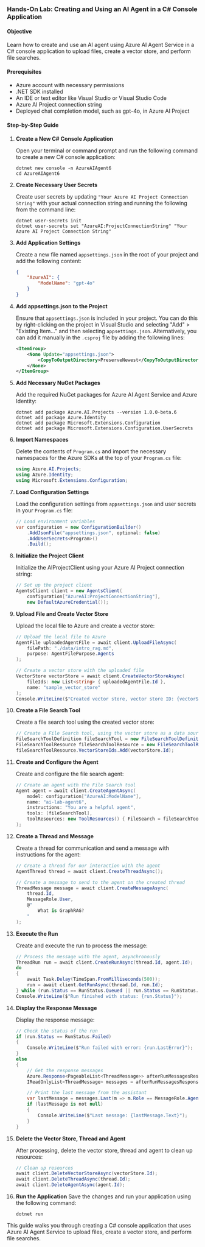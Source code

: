 ### Hands-On Lab: Creating and Using an AI Agent in a C# Console Application

#### Objective
Learn how to create and use an AI agent using Azure AI Agent Service in a C# console application to upload files, create a vector store, and perform file searches.

#### Prerequisites
- Azure account with necessary permissions
- .NET SDK installed
- An IDE or text editor like Visual Studio or Visual Studio Code
- Azure AI Project connection string
- Deployed chat completion model, such as gpt-4o, in Azure AI Project

#### Step-by-Step Guide

1. **Create a New C# Console Application**

    Open your terminal or command prompt and run the following command to create a new C# console application:
    ```
    dotnet new console -n AzureAIAgent6
    cd AzureAIAgent6
    ```

2. **Create Necessary User Secrets**

    Create user secrets by updating `"Your Azure AI Project Connection String"` with your actual connection string and running the following from the command line:
    ```
    dotnet user-secrets init
    dotnet user-secrets set "AzureAI:ProjectConnectionString" "Your Azure AI Project Connection String"
    ```

3. **Add Application Settings**

    Create a new file named `appsettings.json` in the root of your project and add the following content:
    ```json
    {
        "AzureAI": {
            "ModelName": "gpt-4o"
        }
    }
    ```

4. **Add appsettings.json to the Project**

    Ensure that `appsettings.json` is included in your project. You can do this by right-clicking on the project in Visual Studio and selecting "Add" > "Existing Item..." and then selecting `appsettings.json`.
    Alternatively, you can add it manually in the `.csproj` file by adding the following lines:
    ```xml
    <ItemGroup>
        <None Update="appsettings.json">
            <CopyToOutputDirectory>PreserveNewest</CopyToOutputDirectory>
        </None>
    </ItemGroup>
    ```

4. **Add Necessary NuGet Packages**

    Add the required NuGet packages for Azure AI Agent Service and Azure Identity:
    ```
    dotnet add package Azure.AI.Projects --version 1.0.0-beta.6
    dotnet add package Azure.Identity
    dotnet add package Microsoft.Extensions.Configuration
    dotnet add package Microsoft.Extensions.Configuration.UserSecrets
    ```

5. **Import Namespaces**

    Delete the contents of `Program.cs` and import the necessary namespaces for the Azure SDKs at the top of your `Program.cs` file:
    ```csharp
    using Azure.AI.Projects;
    using Azure.Identity;
    using Microsoft.Extensions.Configuration;
    ```

6. **Load Configuration Settings**

    Load the configuration settings from `appsettings.json` and user secrets in your `Program.cs` file:
    ```csharp
    // Load environment variables
    var configuration = new ConfigurationBuilder()
        .AddJsonFile("appsettings.json", optional: false)
        .AddUserSecrets<Program>()
        .Build();
    ```

7. **Initialize the Project Client**

	Initialize the AIProjectClient using your Azure AI Project connection string:
	```csharp
    // Set up the project client
    AgentsClient client = new AgentsClient(
        configuration["AzureAI:ProjectConnectionString"],
        new DefaultAzureCredential());
	```

8. **Upload File and Create Vector Store**

   Upload the local file to Azure and create a vector store:
	```csharp
    // Upload the local file to Azure
    AgentFile uploadedAgentFile = await client.UploadFileAsync(
        filePath: "./data/intro_rag.md",
        purpose: AgentFilePurpose.Agents
    );

    // Create a vector store with the uploaded file
    VectorStore vectorStore = await client.CreateVectorStoreAsync(
        fileIds: new List<string> { uploadedAgentFile.Id },
        name: "sample_vector_store"
    );
    Console.WriteLine($"Created vector store, vector store ID: {vectorStore.Id}");
	```

9. **Create a File Search Tool**

    Create a file search tool using the created vector store:
    ```csharp
    // Create a File Search tool, using the vector store as a data source
    FileSearchToolDefinition fileSearchTool = new FileSearchToolDefinition();
    FileSearchToolResource fileSearchToolResource = new FileSearchToolResource();
    fileSearchToolResource.VectorStoreIds.Add(vectorStore.Id);
    ```

10. **Create and Configure the Agent**

    Create and configure the file search agent:
    ```csharp
    // Create an agent with the File Search tool
    Agent agent = await client.CreateAgentAsync(
        model: configuration["AzureAI:ModelName"],
        name: "ai-lab-agent6",
        instructions: "You are a helpful agent",
        tools: [fileSearchTool],
        toolResources: new ToolResources() { FileSearch = fileSearchToolResource }
    );
    ```

11. **Create a Thread and Message**

	Create a thread for communication and send a message with instructions for the agent:
	```csharp
    // Create a thread for our interaction with the agent
    AgentThread thread = await client.CreateThreadAsync();

    // Create a message to send to the agent on the created thread
    ThreadMessage message = await client.CreateMessageAsync(
        thread.Id,
        MessageRole.User,
        @"
            What is GraphRAG?
        "
    );
	```

12. **Execute the Run**

	Create and execute the run to process the message:
	```csharp
    // Process the message with the agent, asynchronously
    ThreadRun run = await client.CreateRunAsync(thread.Id, agent.Id);
    do
    {
        await Task.Delay(TimeSpan.FromMilliseconds(500));
        run = await client.GetRunAsync(thread.Id, run.Id);
    } while (run.Status == RunStatus.Queued || run.Status == RunStatus.InProgress);
    Console.WriteLine($"Run finished with status: {run.Status}");
	```

13. **Display the Response Message**

	Display the response message:
	```csharp
    // Check the status of the run
    if (run.Status == RunStatus.Failed)
    {
        Console.WriteLine($"Run failed with error: {run.LastError}");
    }
    else
    {
        // Get the response messages
        Azure.Response<PageableList<ThreadMessage>> afterRunMessagesResponse = await client.GetMessagesAsync(thread.Id);
        IReadOnlyList<ThreadMessage> messages = afterRunMessagesResponse.Value.Data;

        // Print the last message from the assistant
        var lastMessage = messages.Last(m => m.Role == MessageRole.Agent)?.ContentItems[0] as MessageTextContent;
        if (lastMessage is not null)
        {
            Console.WriteLine($"Last message: {lastMessage.Text}");
        }
    }
	```

14. **Delete the Vector Store, Thread and Agent**

    After processing, delete the vector store, thread and agent to clean up resources:
    ```csharp
    // Clean up resources
    await client.DeleteVectorStoreAsync(vectorStore.Id);
    await client.DeleteThreadAsync(thread.Id);
    await client.DeleteAgentAsync(agent.Id);
    ```

15. **Run the Application**
    Save the changes and run your application using the following command:
    ```
    dotnet run
    ```

This guide walks you through creating a C# console application that uses Azure AI Agent Service to upload files, create a vector store, and perform file searches.